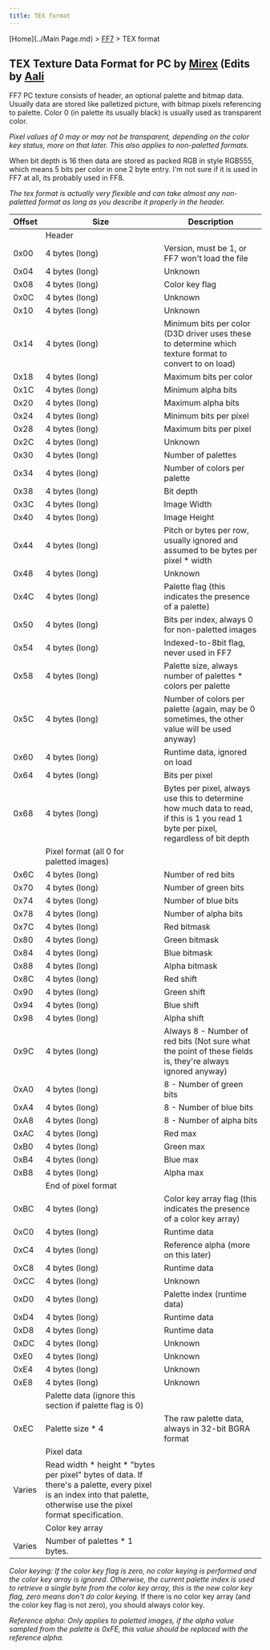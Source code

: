 ```yaml
---
title: TEX format
---
```


[Home](../Main Page.md) > [FF7](../FF7.md) > TEX format

## TEX Texture Data Format for PC by [Mirex](User:Mirex "wikilink") (Edits by [Aali](../User:Aali.md)

FF7 PC texture consists of header, an optional palette and bitmap data. Usually data are stored like palletized picture, with bitmap pixels referencing to palette. Color 0 (in palette its usually black) is usually used as transparent color.

*Pixel values of 0 may or may not be transparent, depending on the color key status, more on that later. This also applies to non-paletted formats.*

When bit depth is 16 then data are stored as packed RGB in style RGB555, which means 5 bits per color in one 2 byte entry. I'm not sure if it is used in FF7 at all, its probably used in FF8.

*The tex format is actually very flexible and can take almost any non-paletted format as long as you describe it properly in the header.*

| Offset | Size                                                                                                                                                                    | Description                                                                                                                          |
|--------|-------------------------------------------------------------------------------------------------------------------------------------------------------------------------|--------------------------------------------------------------------------------------------------------------------------------------|
|        | Header                                                                                                                                                                  |                                                                                                                                      |
| 0x00   | 4 bytes (long)                                                                                                                                                          | Version, must be 1, or FF7 won't load the file                                                                                       |
| 0x04   | 4 bytes (long)                                                                                                                                                          | Unknown                                                                                                                              |
| 0x08   | 4 bytes (long)                                                                                                                                                          | Color key flag                                                                                                                       |
| 0x0C   | 4 bytes (long)                                                                                                                                                          | Unknown                                                                                                                              |
| 0x10   | 4 bytes (long)                                                                                                                                                          | Unknown                                                                                                                              |
| 0x14   | 4 bytes (long)                                                                                                                                                          | Minimum bits per color (D3D driver uses these to determine which texture format to convert to on load)                               |
| 0x18   | 4 bytes (long)                                                                                                                                                          | Maximum bits per color                                                                                                               |
| 0x1C   | 4 bytes (long)                                                                                                                                                          | Minimum alpha bits                                                                                                                   |
| 0x20   | 4 bytes (long)                                                                                                                                                          | Maximum alpha bits                                                                                                                   |
| 0x24   | 4 bytes (long)                                                                                                                                                          | Minimum bits per pixel                                                                                                               |
| 0x28   | 4 bytes (long)                                                                                                                                                          | Maximum bits per pixel                                                                                                               |
| 0x2C   | 4 bytes (long)                                                                                                                                                          | Unknown                                                                                                                              |
| 0x30   | 4 bytes (long)                                                                                                                                                          | Number of palettes                                                                                                                   |
| 0x34   | 4 bytes (long)                                                                                                                                                          | Number of colors per palette                                                                                                         |
| 0x38   | 4 bytes (long)                                                                                                                                                          | Bit depth                                                                                                                            |
| 0x3C   | 4 bytes (long)                                                                                                                                                          | Image Width                                                                                                                          |
| 0x40   | 4 bytes (long)                                                                                                                                                          | Image Height                                                                                                                         |
| 0x44   | 4 bytes (long)                                                                                                                                                          | Pitch or bytes per row, usually ignored and assumed to be bytes per pixel \* width                                                   |
| 0x48   | 4 bytes (long)                                                                                                                                                          | Unknown                                                                                                                              |
| 0x4C   | 4 bytes (long)                                                                                                                                                          | Palette flag (this indicates the presence of a palette)                                                                              |
| 0x50   | 4 bytes (long)                                                                                                                                                          | Bits per index, always 0 for non-paletted images                                                                                     |
| 0x54   | 4 bytes (long)                                                                                                                                                          | Indexed-to-8bit flag, never used in FF7                                                                                              |
| 0x58   | 4 bytes (long)                                                                                                                                                          | Palette size, always number of palettes \* colors per palette                                                                        |
| 0x5C   | 4 bytes (long)                                                                                                                                                          | Number of colors per palette (again, may be 0 sometimes, the other value will be used anyway)                                        |
| 0x60   | 4 bytes (long)                                                                                                                                                          | Runtime data, ignored on load                                                                                                        |
| 0x64   | 4 bytes (long)                                                                                                                                                          | Bits per pixel                                                                                                                       |
| 0x68   | 4 bytes (long)                                                                                                                                                          | Bytes per pixel, always use this to determine how much data to read, if this is 1 you read 1 byte per pixel, regardless of bit depth |
|        | Pixel format (all 0 for paletted images)                                                                                                                                |                                                                                                                                      |
| 0x6C   | 4 bytes (long)                                                                                                                                                          | Number of red bits                                                                                                                   |
| 0x70   | 4 bytes (long)                                                                                                                                                          | Number of green bits                                                                                                                 |
| 0x74   | 4 bytes (long)                                                                                                                                                          | Number of blue bits                                                                                                                  |
| 0x78   | 4 bytes (long)                                                                                                                                                          | Number of alpha bits                                                                                                                 |
| 0x7C   | 4 bytes (long)                                                                                                                                                          | Red bitmask                                                                                                                          |
| 0x80   | 4 bytes (long)                                                                                                                                                          | Green bitmask                                                                                                                        |
| 0x84   | 4 bytes (long)                                                                                                                                                          | Blue bitmask                                                                                                                         |
| 0x88   | 4 bytes (long)                                                                                                                                                          | Alpha bitmask                                                                                                                        |
| 0x8C   | 4 bytes (long)                                                                                                                                                          | Red shift                                                                                                                            |
| 0x90   | 4 bytes (long)                                                                                                                                                          | Green shift                                                                                                                          |
| 0x94   | 4 bytes (long)                                                                                                                                                          | Blue shift                                                                                                                           |
| 0x98   | 4 bytes (long)                                                                                                                                                          | Alpha shift                                                                                                                          |
| 0x9C   | 4 bytes (long)                                                                                                                                                          | Always 8 - Number of red bits (Not sure what the point of these fields is, they're always ignored anyway)                            |
| 0xA0   | 4 bytes (long)                                                                                                                                                          | 8 - Number of green bits                                                                                                             |
| 0xA4   | 4 bytes (long)                                                                                                                                                          | 8 - Number of blue bits                                                                                                              |
| 0xA8   | 4 bytes (long)                                                                                                                                                          | 8 - Number of alpha bits                                                                                                             |
| 0xAC   | 4 bytes (long)                                                                                                                                                          | Red max                                                                                                                              |
| 0xB0   | 4 bytes (long)                                                                                                                                                          | Green max                                                                                                                            |
| 0xB4   | 4 bytes (long)                                                                                                                                                          | Blue max                                                                                                                             |
| 0xB8   | 4 bytes (long)                                                                                                                                                          | Alpha max                                                                                                                            |
|        | End of pixel format                                                                                                                                                     |                                                                                                                                      |
| 0xBC   | 4 bytes (long)                                                                                                                                                          | Color key array flag (this indicates the presence of a color key array)                                                              |
| 0xC0   | 4 bytes (long)                                                                                                                                                          | Runtime data                                                                                                                         |
| 0xC4   | 4 bytes (long)                                                                                                                                                          | Reference alpha (more on this later)                                                                                                 |
| 0xC8   | 4 bytes (long)                                                                                                                                                          | Runtime data                                                                                                                         |
| 0xCC   | 4 bytes (long)                                                                                                                                                          | Unknown                                                                                                                              |
| 0xD0   | 4 bytes (long)                                                                                                                                                          | Palette index (runtime data)                                                                                                         |
| 0xD4   | 4 bytes (long)                                                                                                                                                          | Runtime data                                                                                                                         |
| 0xD8   | 4 bytes (long)                                                                                                                                                          | Runtime data                                                                                                                         |
| 0xDC   | 4 bytes (long)                                                                                                                                                          | Unknown                                                                                                                              |
| 0xE0   | 4 bytes (long)                                                                                                                                                          | Unknown                                                                                                                              |
| 0xE4   | 4 bytes (long)                                                                                                                                                          | Unknown                                                                                                                              |
| 0xE8   | 4 bytes (long)                                                                                                                                                          | Unknown                                                                                                                              |
|        | Palette data (ignore this section if palette flag is 0)                                                                                                                 |                                                                                                                                      |
| 0xEC   | Palette size \* 4                                                                                                                                                       | The raw palette data, always in 32-bit BGRA format                                                                                   |
|        | Pixel data                                                                                                                                                              |                                                                                                                                      |
| Varies | Read width \* height \* "bytes per pixel" bytes of data. If there's a palette, every pixel is an index into that palette, otherwise use the pixel format specification. |                                                                                                                                      |
|        | Color key array                                                                                                                                                         |                                                                                                                                      |
| Varies | Number of palettes \* 1 bytes.                                                                                                                                          |                                                                                                                                      |

*Color keying: If the color key flag is zero, no color keying is performed and the color key array is ignored. Otherwise, the current palette index is used to retrieve a single byte from the color key array, this is the new color key flag, zero means don't do color keying.* If there is no color key array (and the color key flag is not zero), you should always color key.

*Reference alpha: Only applies to paletted images, if the alpha value sampled from the palette is 0xFE, this value should be replaced with the reference alpha.*
